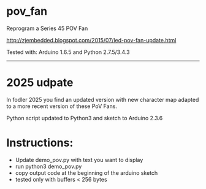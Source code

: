 # pov_fan
Reprogram a Series 45 POV Fan

http://zjembedded.blogspot.com/2015/07/led-pov-fan-update.html

Tested with: Arduino 1.6.5 and Python 2.7.5/3.4.3

*************************
# 2025 udpate
In fodler 2025 you find an updated version with new character map adapted to a more recent version of these PoV Fans. 

Python script updated to Python3 and sketch to Arduino 2.3.6

# Instructions:
- Update demo_pov.py with text you want to display
- run python3 demo_pov.py
- copy output code at the beginning of the arduino sketch
- tested only with buffers < 256 bytes
